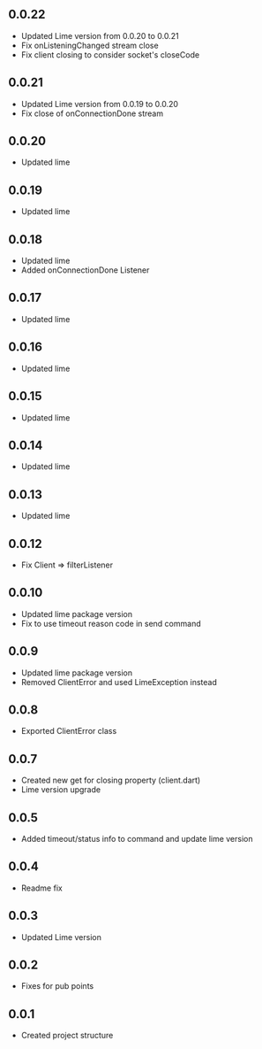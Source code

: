 ## 0.0.22

- Updated Lime version from 0.0.20 to 0.0.21
- Fix onListeningChanged stream close
- Fix client closing to consider socket's closeCode

## 0.0.21

- Updated Lime version from 0.0.19 to 0.0.20
- Fix close of onConnectionDone stream

## 0.0.20

- Updated lime

## 0.0.19

- Updated lime

## 0.0.18

- Updated lime
- Added onConnectionDone Listener

## 0.0.17

- Updated lime

## 0.0.16

- Updated lime

## 0.0.15

- Updated lime

## 0.0.14

- Updated lime

## 0.0.13

- Updated lime

## 0.0.12

- Fix Client => filterListener

## 0.0.10

- Updated lime package version
- Fix to use timeout reason code in send command

## 0.0.9

- Updated lime package version
- Removed ClientError and used LimeException instead

## 0.0.8

- Exported ClientError class

## 0.0.7

- Created new get for closing property (client.dart)
- Lime version upgrade

## 0.0.5

- Added timeout/status info to command and update lime version

## 0.0.4

- Readme fix

## 0.0.3

- Updated Lime version

## 0.0.2

- Fixes for pub points

## 0.0.1

- Created project structure
